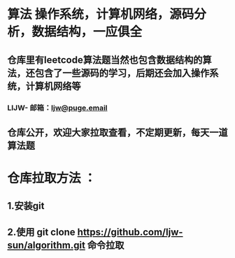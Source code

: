 # 算法 操作系统，计算机网络，源码分析，数据结构，一应俱全
## 仓库里有leetcode算法题当然也包含数据结构的算法，还包含了一些源码的学习，后期还会加入操作系统，计算机网络等
### LIJW- 邮箱：ljw@puge.email
## 仓库公开，欢迎大家拉取查看，不定期更新，每天一道算法题

# 仓库拉取方法 ：
## 1.安装git
## 2.使用 git clone https://github.com/ljw-sun/algorithm.git 命令拉取
